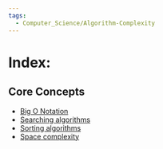 ```yaml
---
tags:
  - Computer_Science/Algorithm-Complexity
---
```

# Index:

## Core Concepts
- [Big O Notation](Big-O.md)
- [Searching algorithms](Searching%20algorithms/Searching-Algorithms.md)
- [Sorting algorithms](Sorting%20algorithms/Sorting-Algorithms.md)
- [Space complexity](Complexity/Space-Complexity.md)